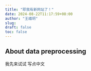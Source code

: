 ```yaml
---
title: "耶我有新网站了！"
date: 2024-08-22T11:17:59+08:00
author: "王禧玥"
slug:
draft: false
toc: false
---
```

## About data preprocessing
我先来试试 写点中文